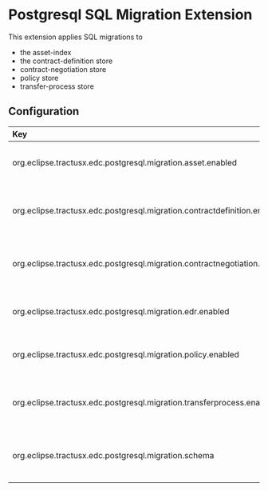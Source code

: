 # Postgresql SQL Migration Extension

This extension applies SQL migrations to

* the asset-index
* the contract-definition store
* contract-negotiation store
* policy store
* transfer-process store

## Configuration

| Key                                                                       | Description                                      | Mandatory | Default  |
|:--------------------------------------------------------------------------|:-------------------------------------------------|-----------|----------|
| org.eclipse.tractusx.edc.postgresql.migration.asset.enabled               | Enable migration for asset tables                |           | true     |
| org.eclipse.tractusx.edc.postgresql.migration.contractdefinition.enabled  | Enable migration for contract definition tables  |           | true     |
| org.eclipse.tractusx.edc.postgresql.migration.contractnegotiation.enabled | Enable migration for contract negotiation tables |           | true     |
| org.eclipse.tractusx.edc.postgresql.migration.edr.enabled                 | Enable migration for edr tables                  |           | true     |
| org.eclipse.tractusx.edc.postgresql.migration.policy.enabled              | Enable migration for policy tables               |           | true     |
| org.eclipse.tractusx.edc.postgresql.migration.transferprocess.enabled     | Enable migration for transfer process tables     |           | true     |
| org.eclipse.tractusx.edc.postgresql.migration.schema                      | The DB schema to be used during migration        |           | "public" |
